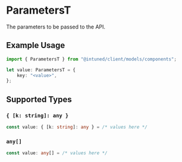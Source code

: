 # ParametersT

The parameters to be passed to the API.

## Example Usage

```typescript
import { ParametersT } from "@intuned/client/models/components";

let value: ParametersT = {
    key: "<value>",
};
```

## Supported Types

### `{ [k: string]: any }`

```typescript
const value: { [k: string]: any } = /* values here */
```

### `any[]`

```typescript
const value: any[] = /* values here */
```

